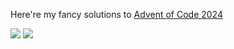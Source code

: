 Here're my fancy solutions to [Advent of Code 2024](https://adventofcode.com/2024)

![](https://img.shields.io/badge/days%20completed-13-red) ![](https://img.shields.io/badge/stars%20⭐-27-yellow)
